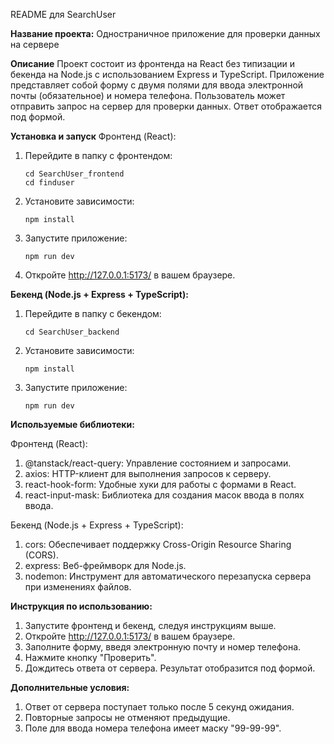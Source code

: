 README для SearchUser

**Название проекта:**
Одностраничное приложение для проверки данных на сервере

**Описание**
Проект состоит из фронтенда на React без типизации и бекенда на Node.js с использованием Express и TypeScript. Приложение представляет собой форму с двумя полями для ввода электронной почты (обязательное) и номера телефона. Пользователь может отправить запрос на сервер для проверки данных. Ответ отображается под формой.

**Установка и запуск**
Фронтенд (React):

1. Перейдите в папку с фронтендом:
   ```console
   cd SearchUser_frontend
   cd finduser
   ```
2. Установите зависимости:
   ```console
   npm install
   ```
3. Запустите приложение:
   ```console
   npm run dev
   ```
4. Откройте http://127.0.0.1:5173/ в вашем браузере.

**Бекенд (Node.js + Express + TypeScript):**

1.  Перейдите в папку с бекендом:
    ```console
    cd SearchUser_backend
    ```
2.  Установите зависимости:
    ```console
    npm install
    ```
3.  Запустите приложение:
    ```console
    npm run dev
    ```
**Используемые библиотеки:**

Фронтенд (React):
1. @tanstack/react-query: Управление состоянием и запросами.
2. axios: HTTP-клиент для выполнения запросов к серверу.
3. react-hook-form: Удобные хуки для работы с формами в React.
4. react-input-mask: Библиотека для создания масок ввода в полях ввода.

Бекенд (Node.js + Express + TypeScript):
1. cors: Обеспечивает поддержку Cross-Origin Resource Sharing (CORS).
2. express: Веб-фреймворк для Node.js.
3. nodemon: Инструмент для автоматического перезапуска сервера при изменениях файлов.

**Инструкция по использованию:**
1. Запустите фронтенд и бекенд, следуя инструкциям выше.
2. Откройте http://127.0.0.1:5173/ в вашем браузере.
3. Заполните форму, введя электронную почту и номер телефона.
4. Нажмите кнопку "Проверить".
5. Дождитесь ответа от сервера. Результат отобразится под формой.

**Дополнительные условия:**
1. Ответ от сервера поступает только после 5 секунд ожидания.
2. Повторные запросы не отменяют предыдущие.
3. Поле для ввода номера телефона имеет маску "99-99-99".
